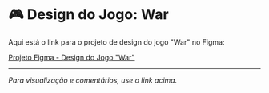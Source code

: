 # 🎮 Design do Jogo: War

Aqui está o link para o projeto de design do jogo "War" no Figma:

[Projeto Figma - Design do Jogo "War"](https://www.figma.com/design/kfIvfnnYFGEqctzLkqJEZg/War?node-id=0-1&p=f&t=q3YLzfEAGk1oaans-0)

---
*Para visualização e comentários, use o link acima.*
